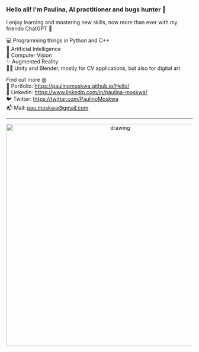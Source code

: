<!--
**PaulinoMoskwa/PaulinoMoskwa** is a ✨ _special_ ✨ repository because its `README.md` (this file) appears on your GitHub profile.

Here are some ideas to get you started:

- 🔭 I’m currently working on ...
- 🌱 I’m currently learning ...
- 👯 I’m looking to collaborate on ...
- 🤔 I’m looking for help with ...
- 💬 Ask me about ...
- 📫 How to reach me: ...
- 😄 Pronouns: ...
- ⚡ Fun fact: ...
-->
### Hello all! I'm Paulina, AI practitioner and bugs hunter 🐞

I enjoy learning and mastering new skills, now more than ever with my friendo ChatGPT 🤖

💻 Programming things in Python and C++<br>
🧠 Artificial Intelligence<br>
👀 Computer Vision<br>
✨ Augmented Reality<br>
🧙‍♂️ Unity and Blender, mostly for CV applications, but also for digital art<br>

Find out more @<br>
🪪 Portfolio: https://paulinomoskwa.github.io/Hello/<br>
💼 LinkedIn: https://www.linkedin.com/in/paulina-moskwa/<br>
🐦 Twitter: https://twitter.com/PaulinoMoskwa<br>
📬 Mail: pau.moskwa@gmail.com<br>

-----


<p align="center">
    <img src="./images/gif_00.gif" alt="drawing" width="600"/>
</p>
